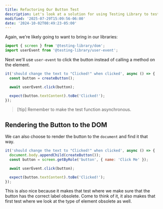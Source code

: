 ```yaml
---
title: Refactoring Our Button Test
description: Let's look at a solution for using Testing Library to test a button.
modified: '2025-07-29T15:09:56-06:00'
date: '2024-10-02T08:49:23-05:00'
---
```


Again, we're likely going to want to bring in our libraries:

```javascript
import { screen } from '@testing-library/dom';
import userEvent from '@testing-library/user-event';
```

Next we'll use `user-event` to click the button instead of calling a method on the element.

```javascript
it('should change the text to "Clicked!" when clicked', async () => {
  const button = createButton();

  await userEvent.click(button);

  expect(button.textContent).toBe('Clicked!');
});
```

> [!tip] Remember to make the test function asynchronous.

## Rendering the Button to the DOM

We can also choose to render the button to the `document` and find it that way.

```javascript
it('should change the text to "Clicked!" when clicked', async () => {
  document.body.appendChild(createButton());
  const button = screen.getByRole('button', { name: 'Click Me' });

  await userEvent.click(button);

  expect(button.textContent).toBe('Clicked!');
});
```

This is also nice because it makes that test where we make sure that the button has the correct label obsolete. Come to think of it, it also makes that first test where we look at the type of element obsolete as well.
